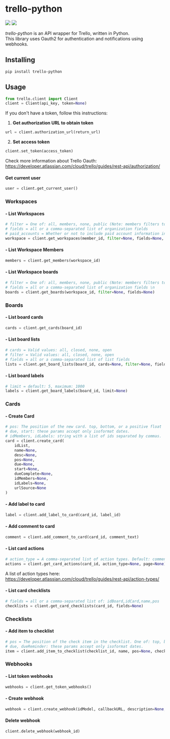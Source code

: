 
# trello-python
![](https://img.shields.io/badge/version-0.1.0-success) ![](https://img.shields.io/badge/Python-3.8%20|%203.9%20|%203.10%20|%203.11-4B8BBE?logo=python&logoColor=white)  

*trello-python* is an API wrapper for Trello, written in Python.  
This library uses Oauth2 for authentication and notifications using webhooks.
## Installing
```
pip install trello-python
```
## Usage
```python
from trello.client import Client
client = Client(api_key, token=None)
```
If you don't have a token, follow this instructions:
1. **Get authorization URL to obtain token**
```python
url = client.authorization_url(return_url)
```
2. **Set access token**
```python
client.set_token(access_token)
```
Check more information about Trello Oauth: https://developer.atlassian.com/cloud/trello/guides/rest-api/authorization/
#### Get current user
```python
user = client.get_current_user()
```
### Workspaces
#### - List Workspaces
```python
# filter = One of: all, members, none, public (Note: members filters to only private Workspaces)
# fields = all or a comma-separated list of organization fields
# paid_accounts = Whether or not to include paid account information in the returned workspace object  
workspace = client.get_workspaces(member_id, filter=None, fields=None, paid_accounts=None)
```
#### - List Workspace Members
```python
members = client.get_members(workspace_id)
```
#### - List Workspace boards
```python
# filter = One of: all, members, none, public (Note: members filters to only private Workspaces) \n
# fields = all or a comma-separated list of organization fields \n
boards = client.get_boards(workspace_id, filter=None, fields=None)
```
### Boards
#### - List board cards
```python
cards = client.get_cards(board_id)
```
#### - List board lists
```python
# cards = Valid values: all, closed, none, open  
# filter = Valid values: all, closed, none, open  
# fields = all or a comma-separated list of list fields
lists = client.get_board_lists(board_id, cards=None, filter=None, fields=None)
```
#### - List board labels
```python
# limit = default: 5, maximum: 1000
labels = client.get_board_labels(board_id, limit=None)
```
### Cards
#### - Create Card
```python
# pos: The position of the new card. top, bottom, or a positive float
# due, start: these params accept only isoformat dates.
# idMembers, idLabels: string with a list of ids separated by commas.
card = client.create_card(
    idList,
    name=None, 
    desc=None, 
    pos=None, 
    due=None, 
    start=None, 
    dueComplete=None, 
    idMembers=None, 
    idLabels=None, 
    urlSource=None
)
```
#### - Add label to card
```python
label = client.add_label_to_card(card_id, label_id)
```
#### - Add comment to card
```python
comment = client.add_comment_to_card(card_id, comment_text)
```
#### - List card actions
```python
# action_type = A comma-separated list of action types. Default: commentCard
actions = client.get_card_actions(card_id, action_type=None, page=None)
```
A list of action types here: https://developer.atlassian.com/cloud/trello/guides/rest-api/action-types/
#### - List card checklists
```python
# fields = all or a comma-separated list of: idBoard,idCard,name,pos
checklists = client.get_card_checklists(card_id, fields=None)
```
### Checklists
#### - Add item to checklist
```python
# pos = The position of the check item in the checklist. One of: top, bottom, or a positive number.
# due, dueReminder: these params accept only isoformat dates.
item = client.add_item_to_checklist(checklist_id, name, pos=None, checked=None, due=None, dueReminder=None, idMember=None)
```
### Webhooks
#### - List token webhooks
```python
webhooks = client.get_token_webhooks()
```
#### - Create webhook
```python
webhook = client.create_webhook(idModel, callbackURL, description=None, active=True, filter=None)
```
#### Delete webhook
```python
client.delete_webhook(webhook_id)
```